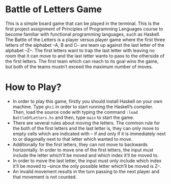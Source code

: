 # Battle of Letters Game
This is a simple board game that can be played in the terminal. This is the first project assignment of Principles of Programming Languages course to become familiar with functional programming languages, such as Haskell. The Battle of the Letters is a player versus player game where the first three letters of the alphabet –A, B and C– are team up against the last letter of the alphabet –Z–. The first letters want to trap the last letter with leaving no room that it can move to and the last letter wants to pass to the otherside of the first letters. The first team which can reach to its goal wins the game, but both of the teams mustn’t exceed the maximum number of moves.

# How to Play?
- In order to play this game, firstly you should install Haskell on your own machine. Type `ghci` in order to start running the Haskell’s compiler. Then, load the source code with typing the command `:load BattleOfLetters.hs` and then, type `main` to start the game.
- There are several rules about moving the letters. The common rule for the both of the first letters and the last letter is, they can only move to empty cells which are indicated with – if and only if it is immediately next to or diagonally next to that letter which wanted to move.
- Additionally for the first letters, they can not move to backwards horizontally. In order to move one of the first letters, the input must include the letter which’ll be moved and which index it’ll be moved to.
- In order to move the last letter, the input must only include which index it’ll be moved to –since the only possible letter which’ll be moved is Z–.
- An invalid movement results in the turn passing to the next player and that movement is not counted. 

